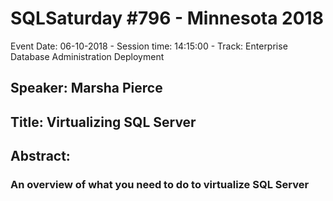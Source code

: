 # SQLSaturday #796 - Minnesota 2018
Event Date: 06-10-2018 - Session time: 14:15:00 - Track: Enterprise Database Administration  Deployment
## Speaker: Marsha Pierce
## Title: Virtualizing SQL Server
## Abstract:
### An overview of what you need to do to virtualize SQL Server
